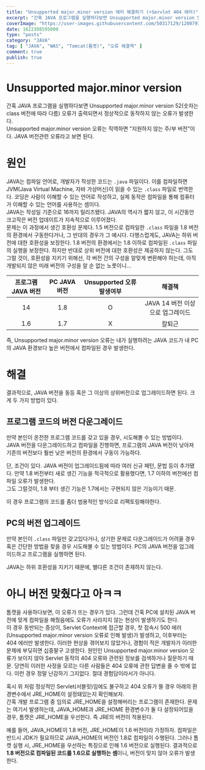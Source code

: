 ```yaml
---
title: "Unsupported major.minor version 에러 해결하기 (+Servlet 404 에러)"
excerpt: "간혹 JAVA 프로그램을 실행하다보면 Unsupported major.minor version 52(숫자는 class 버전에 따라 다름) 오류가 출력되면서 정상적으로 동작하지 않는 오류가 발생한다. Unsupported major.minor version 오류는 직역하면 \"지원하지 않는 주/부 버전\"이다. JAVA 버전관련 오류라고 보면 된다."
coverImage: "https://user-images.githubusercontent.com/50317129/120079117-78b76880-c0ed-11eb-944d-c0d020228db3.png"
date: 1622308595000
type: "posts"
category: "JAVA"
tag: [ "JAVA", "WAS", "Tomcat(톰캣)", "오류 해결책" ]
comment: true
publish: true
---
```


# Unsupported major.minor version

간혹 JAVA 프로그램을 실행하다보면 <span class="error">Unsupported major.minor version 52</span>(숫자는 class 버전에 따라 다름) 오류가 출력되면서 정상적으로 동작하지 않는 오류가 발생한다.  
<span class="error">Unsupported major.minor version</span> 오류는 직역하면 "지원하지 않는 주/부 버전"이다. JAVA 버전관련 오류라고 보면 된다.

# 원인

JAVA는 컴파일 언어로, 개발자가 작성한 코드는 `.java` 파일이다. 이를 컴파일하면 JVM(Java Virtual Machine, 자바 가상머신)이 읽을 수 있는 `.class` 파일로 번역한다. 코딩은 사람이 이해할 수 있는 언어로 작성하고, 실제 동작은 컴파일을 통해 컴퓨터가 이해할 수 있는 언어를 사용하는 셈이다.  
JAVA는 작성일 기준으로 16까지 릴리즈됐다. JAVA의 역사가 짧지 않고, 이 시간동안 크고작은 버전 업데이트가 지속적으로 이루어졌다.  
문제는 이 과정에서 생긴 호환성 문제다. 1.5 버전으로 컴파일한 `.class` 파일을 1.8 버전의 환경에서 구동한다거나, 그 반대의 경우가 그 예시다. 다행스럽게도, JAVA는 하위 버전에 대한 호환성을 보장한다. 1.8 버전의 환경에서는 1.8 이하로 컴파일된 `.class` 파일의 실행을 보장한다. 하지만 반대로 상위 버전에 대한 호환성은 제공하지 않는다. 그도 그럴 것이, 호환성을 지키기 위해선, 각 버전 간의 구성을 알맞게 변환해야 하는데, 아직 개발되지 않은 미래 버전의 구성을 알 순 없는 노릇이니...

| 프로그램 JAVA 버전 | PC JAVA 버전 | Unsupported 오류 발생여부 |              해결책              |
| :----------------: | :----------: | :-----------------------: | :------------------------------: |
|         14         |     1.8      |             O             | JAVA 14 버전 이상으로 업그레이드 |
|        1.6         |     1.7      |             X             |              칼퇴근              |

즉, <span class="green-A400">Unsupported major.minor version 오류는 내가 실행하려는 JAVA 코드가 내 PC의 JAVA 환경보다 높은 버전에서 컴파일된 경우 발생</span>한다.

# 해결

결과적으로, JAVA 버전을 동등 혹은 그 이상의 상위버전으로 업그레이드하면 된다. 크게 두 가지 방법이 있다.

## 프로그램 코드의 버전 다운그레이드

만약 본인이 온전한 프로그램 코드를 갖고 있을 경우, 시도해볼 수 있는 방법이다.  
<span class="green-A400">JAVA 버전을 다운그레이드하고 컴파일을 진행</span>하면, 프로그램의 JAVA 버전이 낮아져 기존의 버전보다 훨씬 낮은 버전의 환경에서 구동이 가능하다.

단, 조건이 있다. JAVA 버전이 업그레이드됨에 따라 여러 신규 패턴, 문법 등이 추가됐다. 만약 <span class="red-A400">1.8 버전부터 새로 생긴 기능을 적극적으로 활용했다면, 1.7 이하의 버전에선 컴파일 오류가 발생</span>한다.  
그도 그럴것이, 1.8 부터 생긴 기능은 1.7에서는 구현되지 않은 기능이기 때문.

이 경우 프로그램의 코드를 좀더 범용적인 방식으로 리팩토링해야한다.

## PC의 버전 업그레이드

만약 본인이 `.class` 파일만 갖고있다거나, 상기한 문제로 다운그레이드가 어려울 경우 혹은 간단한 방법을 찾을 경우 시도해볼 수 있는 방법이다.
<span class="green-A400">PC의 JAVA 버전을 업그레이드하고 프로그램을 실행</span>하면 된다.

JAVA는 하위 호환성을 지키기 때문에, 별다른 조건이 존재하지 않는다.

# 아니 버전 맞췄다고 아ㅋㅋ

톰캣을 사용하다보면, 이 오류가 뜨는 경우가 있다. 그런데 간혹 PC에 설치된 JAVA 버전에 맞게 컴파일을 해줬음에도 오류가 사라지지 않는 현상이 발생하기도 한다.  
이 경우 동반되는 증상이, Servlet Context에 접근할 경우, 첫 접속시 500 에러(Unsupported major.minor version 오류로 인해 발생)가 발생하고, 이후부터는 404 에러만 발생한다. 이러한 현상을 겪어보지 않았거나, 경험이 적은 개발자가 이러한 문제에 부딪히면 십중팔구 고생한다. 원인인 Unsupported major.minor version 오류가 보이지 않아 Servlet 동작의 404 오류와 관련된 정보를 검색하거나 질문하기 때문. 당연히 이러한 사정을 모르는 다른 사람들은 404 오류에 관한 답변을 줄 수 밖에 없다. 이런 경우 정말 난감하기 그지없다. 절대 경험담이라서가 아니다.

혹시 위 처럼 정상적인 Servlet(서블릿)임에도 불구하고 404 오류가 뜰 경우 아래의 환경변수에서 JRE_HOME이 설정돼있는지 확인해보자.  
간혹 개발 프로그램 중 임의로 JRE_HOME을 설정해버리는 프로그램이 존재한다. 문제는 여기서 발생하는데, JAVA_HOME과 JRE_HOME 환경변수가 둘 다 설정되어있을 경우, <span class="red-A400">톰캣은 JRE_HOME을 우선</span>한다. 즉 JRE의 버전이 적용된다.

예를 들어, JAVA_HOME이 1.8 버전, JRE_HOME이 1.6 버전이라 가정하자. 컴파일은 반드시 JDK가 필요하므로 JAVA_HOME의 버전인 1.8로 컴파일이 수행된다. 그러나 톰캣 실행 시, JRE_HOME을 우선하는 특징으로 인해 1.6 버전으로 실행된다. 결과적으로 **1.8 버전으로 컴파일된 코드를 1.6으로 실행하는 셈**이니, 버전이 맞지 않아 오류가 발생한다.